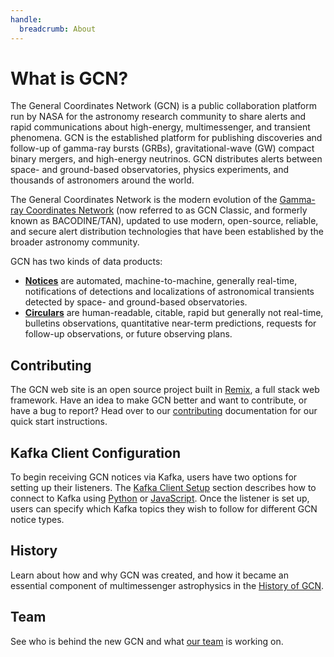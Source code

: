 ```yaml
---
handle:
  breadcrumb: About
---
```


# What is GCN?

The General Coordinates Network (GCN) is a public collaboration platform run by NASA for the astronomy research community to share alerts and rapid communications about high-energy, multimessenger, and transient phenomena. GCN is the established platform for publishing discoveries and follow-up of gamma-ray bursts (GRBs), gravitational-wave (GW) compact binary mergers, and high-energy neutrinos. GCN distributes alerts between space- and ground-based observatories, physics experiments, and thousands of astronomers around the world.

The General Coordinates Network is the modern evolution of the [Gamma-ray Coordinates Network](https://gcn.gsfc.nasa.gov) (now referred to as GCN Classic, and formerly known as BACODINE/TAN), updated to use modern, open-source, reliable, and secure alert distribution technologies that have been established by the broader astronomy community.

GCN has two kinds of data products:

- [**Notices**](/notices) are automated, machine-to-machine, generally real-time, notifications of detections and localizations of astronomical transients detected by space- and ground-based observatories.
- [**Circulars**](/circulars) are human-readable, citable, rapid but generally not real-time, bulletins observations, quantitative near-term predictions, requests for follow-up observations, or future observing plans.

## Contributing

The GCN web site is an open source project built in [Remix](https://remix.run), a full stack web framework. Have an idea to make GCN better and want to contribute, or have a bug to report? Head over to our [contributing](/docs/contributing) documentation for our quick start instructions.

## Kafka Client Configuration

To begin receiving GCN notices via Kafka, users have two options for setting up their listeners. The [Kafka Client Setup](/docs/client) section describes how to connect to Kafka using [Python](/docs/client#python) or [JavaScript](/docs/client#nodejs). Once the listener is set up, users can specify which Kafka topics they wish to follow for different GCN notice types.

## History

Learn about how and why GCN was created, and how it became an essential component of multimessenger astrophysics in the [History of GCN](/docs/history).

## Team

See who is behind the new GCN and what [our team](/docs/about/team) is working on.
